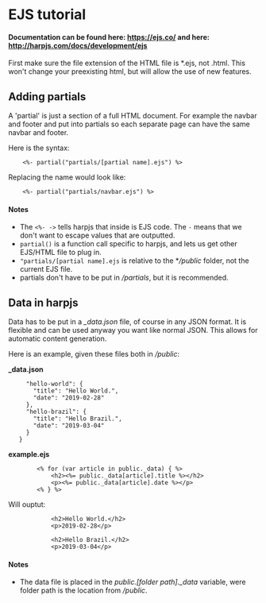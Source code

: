 # EJS tutorial

#### Documentation can be found here: https://ejs.co/ and here: http://harpjs.com/docs/development/ejs

First make sure the file extension of the HTML file is *.ejs, not .html. 
This won't change your preexisting html, but will allow the use of new features.  

## Adding partials

A 'partial' is just a section of a full HTML document. For example the navbar and footer and put into
partials so each separate page can  have the same navbar and footer.

Here is the syntax:
```
    <%- partial("partials/[partial name].ejs") %>
```

Replacing the name would look like:
```
    <%- partial("partials/navbar.ejs") %>
```

#### Notes

- The `<%- ->` tells harpjs that inside is EJS code. The `-` means that we don't want to escape
values that are outputted.
- `partial()` is a function call specific to harpjs, and lets us get other EJS/HTML file to plug in.
- `"partials/[partial name].ejs` is relative to the **/public* folder, not the current EJS file.
- partials don't have to be put in */partials*, but it is recommended.

## Data in harpjs

Data has to be put in a *_data.json* file, of course in any JSON format. It
is flexible and can be used anyway you want like normal JSON. This allows for
automatic content generation. 

Here is an example, given these files both in */public*:

**_data.json**
```{
     "hello-world": {
       "title": "Hello World.",
       "date": "2019-02-28"
     },
     "hello-brazil": {
       "title": "Hello Brazil.",
       "date": "2019-03-04"
     }
   }
``` 

**example.ejs**
```
        <% for (var article in public._data) { %> 
            <h2><%= public._data[article].title %></h2>
            <p><%= public._data[article].date %></p>
        <% } %>
```

Will ouptut:
```
            <h2>Hello World.</h2>
            <p>2019-02-28</p>
        
            <h2>Hello Brazil.</h2>
            <p>2019-03-04</p>
```

#### Notes

- The data file is placed in the *public.[folder path]._data* variable, were folder path is the 
location from */public*.